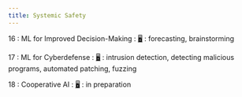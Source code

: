 ```yaml
---
title: Systemic Safety
---
```


16
: ML for Improved Decision-Making
    : [🖥️](https://docs.google.com/presentation/d/1HmbLzwmx4IiqoIlhoZ0uDTdLxCP31O3XM9mhJOlJRYM/edit?usp=sharing)
: forecasting, brainstorming

17
: ML for Cyberdefense
  : [🖥️](https://docs.google.com/presentation/d/169h2BwK8U7CvPPYiCMEww3NxvpdKEP-Aes_iE5PS6pA/edit?usp=sharing)
: intrusion detection, detecting malicious programs, automated patching, fuzzing

18
: Cooperative AI
  : [🖥️]()
: in preparation
